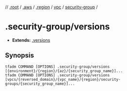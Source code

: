 // [.root] / [.aws] / [.region] / [vpc] / [security-group] /

# .security-group/versions

- **Extends:** [.versions](../../../../.tfadm/resources/.versions.md)

## Synopsis

```
tfadm COMMAND [OPTIONS] .security-group/versions [{environment}/{region}/{az}/{security_group_name}]...
tfadm COMMAND [OPTIONS] .security-group/versions [vpcs/{reversed_domain}/{vpc_name}/{region}/security-groups/{security_group_name}]...
```

[.aws]: ../../../../.tfadm/resources/README.md
[.region]: ../../../../.tfadm/resources/.region.md
[.root]: ../../../../../.tfadm/resources/README.md
[security-group]: ../security-group.md
[vpc]: ../vpc.md
